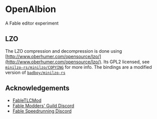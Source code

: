 # OpenAlbion

A Fable editor experiment

## LZO

The LZO compression and decompression is done using [http://www.oberhumer.com/opensource/lzo/](http://www.oberhumer.com/opensource/lzo/). Its GPL2 licensed, see [`minilzo-rs/minilzo/COPYING`](./fable_data/minilzo/COPYING) for more info. The bindings are a modified version of
[`badboy/minilzo-rs`](https://github.com/badboy/minilzo-rs)

## Acknowledgements

- [FableTLCMod](http://fabletlcmod.com)
- [Fable Modders' Guild Discord](https://discord.gg/xUYzkCw)
- [Fable Speedrunning Discord](https://discord.gg/Sv8P6Ef)